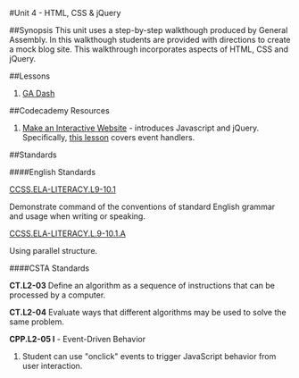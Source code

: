 #Unit 4 - HTML, CSS & jQuery

##Synopsis
This unit uses a step-by-step walkthough produced by General Assembly. In this walkthough students are provided with directions to create a mock blog site. This walkthrough incorporates aspects of HTML, CSS and jQuery.


##Lessons

1. [GA Dash](sessions/1-walkthrough)

##Codecademy Resources

1. [Make an Interactive Website](https://www.codecademy.com/en/skills/make-an-interactive-website) - introduces Javascript and jQuery. Specifically, [this lesson](https://www.codecademy.com/en/skills/make-an-interactive-website/topics/jquery-events/jquery-user-events) covers event handlers.

##Standards

####English Standards

[CCSS.ELA-LITERACY.L9-10.1](http://www.corestandards.org/ELA-Literacy/L/9-10/1/)

Demonstrate command of the conventions of standard English grammar and usage when writing or speaking.

[CCSS.ELA-LITERACY.L.9-10.1.A](http://www.corestandards.org/ELA-Literacy/L/9-10/1/a/)  

Using parallel structure.



####CSTA Standards

**CT.L2-03** Define an algorithm as a sequence of instructions that can be processed by a computer. 

**CT.L2-04** Evaluate ways that different algorithms may be used to solve the same problem. 

**CPP.L2-05 I** - Event-Driven Behavior
1. Student	can	use	"onclick"	events	to	trigger	JavaScript	behavior	from	user	interaction.

